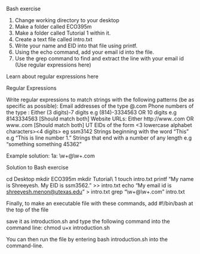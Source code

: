 Bash exercise

1. Change working directory to your desktop
2. Make a folder called ECO395m
3. Make a folder called Tutorial 1 within it. 
4. Create a text file called intro.txt
5. Write your name and EID into that file using printf.
6. Using the echo command, add your email id into the file.
7. Use the grep command to find and extract the line with your email id (Use regular expressions here)





Learn about regular expressions here

Regular Expressions

Write regular expressions to match strings with the following patterns (be as specific as possible): 
Email addresses of the type <alphanumeric characters>@<alphanumeric characters>.com	
Phone numbers of the type : 
Either (3 digits)-7 digits e.g (814)-3334563 OR
10 digits e.g 8143334563 [Should match both]
Website URLs: 
Either http://www.<alphanumerics>.com OR
www.<alphanumerics>.com [Should match both]
UT EIDs of the form <3 lowercase alphabet characters><4 digits> eg ssm3142
Strings beginning with the word “This” e.g “This is line number 1.”
Strings that end with a number of any length e.g “something something 45362”


Example solution: 1a: \w+@\w+.com













































Solution to Bash exercise

cd Desktop
mkdir ECO395m
mkdir Tutorial\	1
touch intro.txt
printf “My name is Shreeyesh. My EID is ssm3562.” >> intro.txt
echo “My email id is shreeyesh.menon@utexas.edu” > intro.txt
grep “\w+@\w+.com” intro.txt

Finally, to make an executable file with these commands, add #!/bin/bash at the top of the file

save it as introduction.sh and type the following command into the command line:
chmod u+x introduction.sh

You can then run the file by entering bash introduction.sh into the command-line.
 


